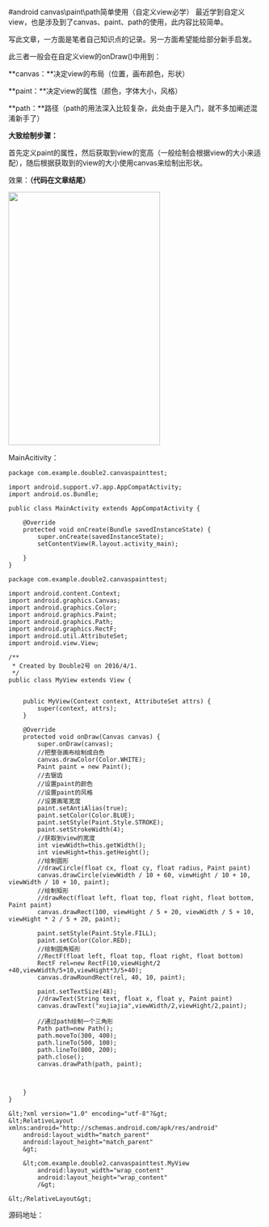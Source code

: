 #android canvas\paint\path简单使用（自定义view必学）
最近学到自定义view，也是涉及到了canvas、paint、path的使用，此内容比较简单。

写此文章，一方面是笔者自己知识点的记录。另一方面希望能给部分新手启发。

 

此三者一般会在自定义view的onDraw()中用到：

**canvas：**决定view的布局（位置，画布颜色，形状）

**paint：**决定view的属性（颜色，字体大小，风格）

**path：**路径（path的用法深入比较复杂，此处由于是入门，就不多加阐述混淆新手了）

 

**大致绘制步骤：**

首先定义paint的属性，然后获取到view的宽高（一般绘制会根据view的大小来适配），随后根据获取到的view的大小使用canvas来绘制出形状。

 

效果：**（代码在文章结尾）**

<img src="https://img-blog.csdn.net/20160401102911831?watermark/2/text/aHR0cDovL2Jsb2cuY3Nkbi5uZXQv/font/5a6L5L2T/fontsize/400/fill/I0JBQkFCMA==/dissolve/70/gravity/Center" width="300" height="500" alt=""> 

 

MainAcitivity：



```
package com.example.double2.canvaspainttest;

import android.support.v7.app.AppCompatActivity;
import android.os.Bundle;

public class MainActivity extends AppCompatActivity {

    @Override
    protected void onCreate(Bundle savedInstanceState) {
        super.onCreate(savedInstanceState);
        setContentView(R.layout.activity_main);

    }
}

```





```
package com.example.double2.canvaspainttest;

import android.content.Context;
import android.graphics.Canvas;
import android.graphics.Color;
import android.graphics.Paint;
import android.graphics.Path;
import android.graphics.RectF;
import android.util.AttributeSet;
import android.view.View;

/**
 * Created by Double2号 on 2016/4/1.
 */
public class MyView extends View {


    public MyView(Context context, AttributeSet attrs) {
        super(context, attrs);
    }

    @Override
    protected void onDraw(Canvas canvas) {
        super.onDraw(canvas);
        //把整张画布绘制成白色
        canvas.drawColor(Color.WHITE);
        Paint paint = new Paint();
        //去锯齿
        //设置paint的颜色
        //设置paint的风格
        //设置画笔宽度
        paint.setAntiAlias(true);
        paint.setColor(Color.BLUE);
        paint.setStyle(Paint.Style.STROKE);
        paint.setStrokeWidth(4);
        //获取到view的宽度
        int viewWidth=this.getWidth();
        int viewHight=this.getHeight();
        //绘制圆形
        //drawCircle(float cx, float cy, float radius, Paint paint)
        canvas.drawCircle(viewWidth / 10 + 60, viewHight / 10 + 10, viewWidth / 10 + 10, paint);
        //绘制矩形
        //drawRect(float left, float top, float right, float bottom, Paint paint)
        canvas.drawRect(100, viewHight / 5 + 20, viewWidth / 5 + 10, viewHight * 2 / 5 + 20, paint);

        paint.setStyle(Paint.Style.FILL);
        paint.setColor(Color.RED);
        //绘制圆角矩形
        //RectF(float left, float top, float right, float bottom)
        RectF rel=new RectF(10,viewHight/2 +40,viewWidth/5+10,viewHight*3/5+40);
        canvas.drawRoundRect(rel, 40, 10, paint);

        paint.setTextSize(48);
        //drawText(String text, float x, float y, Paint paint)
        canvas.drawText("xujiajia",viewWidth/2,viewHight/2,paint);

        //通过path绘制一个三角形
        Path path=new Path();
        path.moveTo(300, 400);
        path.lineTo(500, 100);
        path.lineTo(800, 200);
        path.close();
        canvas.drawPath(path, paint);



    }
}

```





```
&lt;?xml version="1.0" encoding="utf-8"?&gt;
&lt;RelativeLayout xmlns:android="http://schemas.android.com/apk/res/android"
    android:layout_width="match_parent"
    android:layout_height="match_parent"
    &gt;

    &lt;com.example.double2.canvaspainttest.MyView
        android:layout_width="wrap_content"
        android:layout_height="wrap_content"
        /&gt;

&lt;/RelativeLayout&gt;

```



源码地址：
